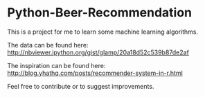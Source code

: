 Python-Beer-Recommendation
==========================

This is a project for me to learn some machine learning algorithms.

The data can be found here:
http://nbviewer.ipython.org/gist/glamp/20a18d52c539b87de2af

The inspiration can be found here:
http://blog.yhathq.com/posts/recommender-system-in-r.html

Feel free to contribute or to suggest improvements.
